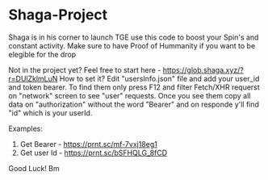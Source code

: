 # Shaga-Project
Shaga is in his corner to launch TGE use this code to boost your Spin's and constant activity. Make sure to have Proof of Hummanity if you want to be elegible for the drop

Not in the project yet? Feel free to start here - https://glob.shaga.xyz/?r=DUlZklmLuN
How to set it?
Edit "usersInfo.json" file and add your user_id and token bearer. To find them only press F12 and filter Fetch/XHR requerst on "network" screen to see "user" requests.
Once you see them copy all data on "authorization" without the word "Bearer" and on responde y'll find "id" which is your userId.

Examples:
1. Get Bearer - https://prnt.sc/mf-7vxj18eg1
2. Get user Id - https://prnt.sc/bSFHQLG_8fCD

Good Luck! Bm
